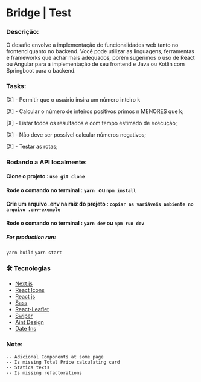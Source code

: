 <h1>Bridge | Test </h1>

### Descrição:
O desafio envolve a implementação de funcionalidades web tanto no frontend quanto
no backend. Você pode utilizar as linguagens, ferramentas e frameworks que achar mais
adequados, porém sugerimos o uso de React ou Angular para a implementação de seu
frontend e Java ou Kotlin com Springboot para o backend.

### Tasks:
[X] - Permitir que o usuário insira um número
inteiro k

[X] - Calcular o número de inteiros positivos primos n MENORES que k;

[X] - Listar todos os resultados e com tempo estimado de execução;

[X] - Não deve ser possível calcular números negativos;

[X] - Testar as rotas;

### Rodando a API localmente:

#### Clone o projeto :  `use git clone `
#### Rode o comando no terminal :  `yarn ` ou `npm install `
#### Crie um arquivo .env na raiz do projeto :  `copiar as variáveis ambiente no arquivo .env-exemple`
#### Rode o comando no terminal :  `yarn dev` ou `npm run dev `


 ##### For production run: 
 `yarn build`
 `yarn start`


### 🛠 Tecnologias

- [Next.js](https://nextjs.org)
- [React Icons](https://react-icons.github.io/react-icons)
- [React js](https://pt-br.reactjs.org)
- [Sass](https://sass-lang.com/)
- [React-Leaflet](https://react-leaflet.js.org/docs/start-introduction/)
- [Swiper](https://swiperjs.com/swiper-api)
- [Aint Design](https://ant.design/)
- [Date fns](https://date-fns.org/)


### Note:
``` Is missing some functionalities
-- Adicional Components at some page
-- Is missing Total Price calculating card 
-- Statics texts
-- Is missing refactorations
